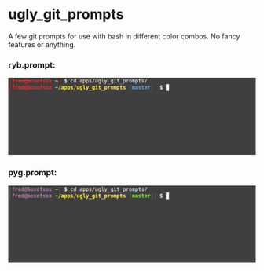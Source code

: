 ugly_git_prompts
================

A few git prompts for use with bash in different color combos. No fancy features or anything.

### ryb.prompt:
![ryb prompt](https://github.com/dgsan/ugly_git_prompts/blob/master/ryb.png?raw=true)

### pyg.prompt:
![pyg prompt](https://github.com/dgsan/ugly_git_prompts/blob/master/pyg.png?raw=true)
